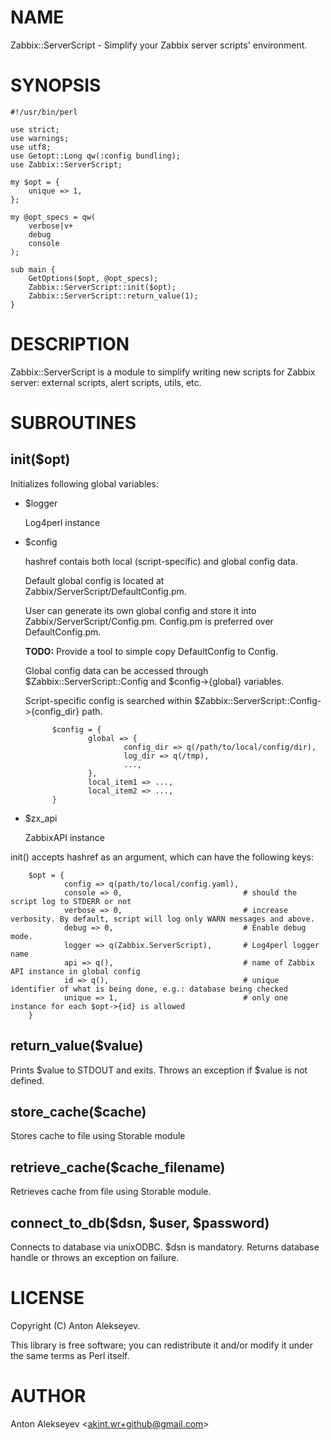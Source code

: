 # NAME

Zabbix::ServerScript - Simplify your Zabbix server scripts' environment.

# SYNOPSIS

    #!/usr/bin/perl
    
    use strict;
    use warnings;
    use utf8;
    use Getopt::Long qw(:config bundling);
    use Zabbix::ServerScript;
    
    my $opt = {
        unique => 1,
    };
    
    my @opt_specs = qw(
        verbose|v+
        debug
        console
    );
    
    sub main {
        GetOptions($opt, @opt_specs);
        Zabbix::ServerScript::init($opt);
        Zabbix::ServerScript::return_value(1);
    }

# DESCRIPTION

Zabbix::ServerScript is a module to simplify writing new scripts for Zabbix server: external scripts, alert scripts, utils, etc.

# SUBROUTINES

## init($opt)

Initializes following global variables: 

- $logger

    Log4perl instance

- $config 

    hashref contais both local (script-specific) and global config data.

    Default global config is located at Zabbix/ServerScript/DefaultConfig.pm.

    User can generate its own global config and store it into Zabbix/ServerScript/Config.pm. Config.pm is preferred over DefaultConfig.pm.

    **TODO:**
    Provide a tool to simple copy DefaultConfig to Config.

    Global config data can be accessed through $Zabbix::ServerScript::Config and $config->{global} variables.

    Script-specific config is searched within $Zabbix::ServerScript::Config->{config\_dir} path.

            $config = {
                    global => {
                            config_dir => q(/path/to/local/config/dir),
                            log_dir => q(/tmp),
                            ...,
                    },
                    local_item1 => ...,
                    local_item2 => ...,
            }

- $zx\_api

    ZabbixAPI instance

init() accepts hashref as an argument, which can have the following keys:

        $opt = {
                config => q(path/to/local/config.yaml),
                console => 0,                           # should the script log to STDERR or not
                verbose => 0,                           # increase verbosity. By default, script will log only WARN messages and above.
                debug => 0,                             # Enable debug mode.
                logger => q(Zabbix.ServerScript),       # Log4perl logger name
                api => q(),                             # name of Zabbix API instance in global config
                id => q(),                              # unique identifier of what is being done, e.g.: database being checked
                unique => 1,                            # only one instance for each $opt->{id} is allowed
        }

## return\_value($value)

Prints $value to STDOUT and exits. Throws an exception if $value is not defined.

## store\_cache($cache)

Stores cache to file using Storable module

## retrieve\_cache($cache\_filename)

Retrieves cache from file using Storable module.

## connect\_to\_db($dsn, $user, $password)

Connects to database via unixODBC. $dsn is mandatory.
Returns database handle or throws an exception on failure.

# LICENSE

Copyright (C) Anton Alekseyev.

This library is free software; you can redistribute it and/or modify
it under the same terms as Perl itself.

# AUTHOR

Anton Alekseyev &lt;akint.wr+github@gmail.com>
